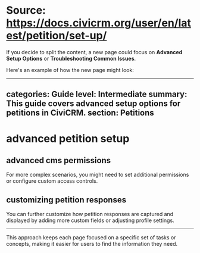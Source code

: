 # Source: https://docs.civicrm.org/user/en/latest/petition/set-up/

If you decide to split the content, a new page could focus on **Advanced Setup Options** or **Troubleshooting Common Issues**. 

Here's an example of how the new page might look:

---
categories: Guide
level: Intermediate
summary: This guide covers advanced setup options for petitions in CiviCRM.
section: Petitions
---

# advanced petition setup

## advanced cms permissions
For more complex scenarios, you might need to set additional permissions or configure custom access controls.

## customizing petition responses
You can further customize how petition responses are captured and displayed by adding more custom fields or adjusting profile settings.

---

This approach keeps each page focused on a specific set of tasks or concepts, making it easier for users to find the information they need.